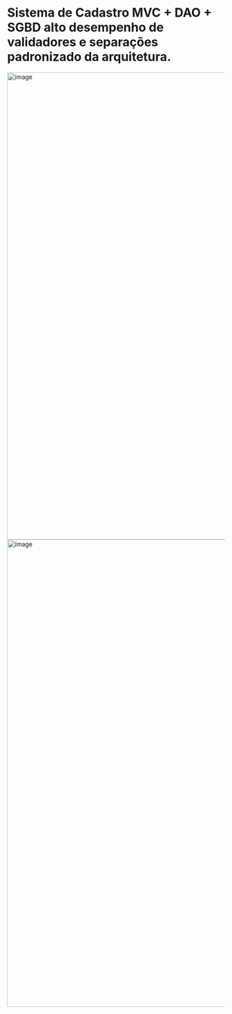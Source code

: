 # Sistema de Cadastro MVC + DAO + SGBD alto desempenho de validadores e separações padronizado da arquitetura.
<img width="1920" height="1080" alt="image" src="https://github.com/user-attachments/assets/d1914d6a-0aa7-422f-ab5c-ba0ff644dc99" />
<img width="1920" height="1080" alt="image" src="https://github.com/user-attachments/assets/be84cdaf-a24f-42fb-a15c-90539f68405e" />
